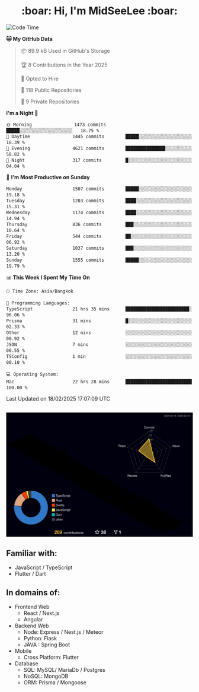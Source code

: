 <h1 align="center"> :boar: Hi, I'm MidSeeLee :boar:</h1>
 
<!--START_SECTION:waka-->
![Code Time](http://img.shields.io/badge/Code%20Time-2%2C504%20hrs%2026%20mins-blue)

**🐱 My GitHub Data** 

> 📦 89.9 kB Used in GitHub's Storage 
 > 
> 🏆 8 Contributions in the Year 2025
 > 
> 💼 Opted to Hire
 > 
> 📜 118 Public Repositories 
 > 
> 🔑 9 Private Repositories 
 > 
**I'm a Night 🦉** 

```text
🌞 Morning                1473 commits        █████░░░░░░░░░░░░░░░░░░░░   18.75 % 
🌆 Daytime                1445 commits        █████░░░░░░░░░░░░░░░░░░░░   18.39 % 
🌃 Evening                4621 commits        ███████████████░░░░░░░░░░   58.82 % 
🌙 Night                  317 commits         █░░░░░░░░░░░░░░░░░░░░░░░░   04.04 % 
```
📅 **I'm Most Productive on Sunday** 

```text
Monday                   1507 commits        █████░░░░░░░░░░░░░░░░░░░░   19.18 % 
Tuesday                  1203 commits        ████░░░░░░░░░░░░░░░░░░░░░   15.31 % 
Wednesday                1174 commits        ████░░░░░░░░░░░░░░░░░░░░░   14.94 % 
Thursday                 836 commits         ███░░░░░░░░░░░░░░░░░░░░░░   10.64 % 
Friday                   544 commits         ██░░░░░░░░░░░░░░░░░░░░░░░   06.92 % 
Saturday                 1037 commits        ███░░░░░░░░░░░░░░░░░░░░░░   13.20 % 
Sunday                   1555 commits        █████░░░░░░░░░░░░░░░░░░░░   19.79 % 
```


📊 **This Week I Spent My Time On** 

```text
🕑︎ Time Zone: Asia/Bangkok

💬 Programming Languages: 
TypeScript               21 hrs 35 mins      ████████████████████████░   96.06 % 
Prisma                   31 mins             █░░░░░░░░░░░░░░░░░░░░░░░░   02.33 % 
Other                    12 mins             ░░░░░░░░░░░░░░░░░░░░░░░░░   00.92 % 
JSON                     7 mins              ░░░░░░░░░░░░░░░░░░░░░░░░░   00.55 % 
TSConfig                 1 min               ░░░░░░░░░░░░░░░░░░░░░░░░░   00.10 % 

💻 Operating System: 
Mac                      22 hrs 28 mins      █████████████████████████   100.00 % 
```


 Last Updated on 18/02/2025 17:07:09 UTC
<!--END_SECTION:waka-->

##

![](./profile-3d-contrib/profile-night-rainbow.svg)

## Familiar with:
- JavaScript / TypeScript
- Flutter / Dart

## In domains of:
- Frontend Web
  - React / Next.js
  - Angular
- Backend Web
  - Node: Express / Nest.js / Meteor
  - Python: Flask
  - JAVA : Spring Boot
- Mobile
  - Cross Platform: Flutter
- Database
  - SQL: MySQL/ MariaDb / Postgres
  - NoSQL: MongoDB
  - ORM: Prisma / Mongoose
